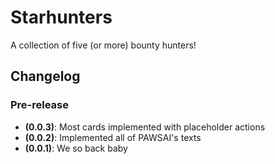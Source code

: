 # Starhunters

A collection of five (or more) bounty hunters!

## Changelog

### Pre-release

* **(0.0.3)**: Most cards implemented with placeholder actions
* **(0.0.2)**: Implemented all of PAWSAI's texts
* **(0.0.1)**: We so back baby

